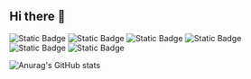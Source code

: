 ## Hi there 👋

<img alt="Static Badge" src="https://img.shields.io/badge/Python-programmer-blue?style=flat&logo=python"> <img alt="Static Badge" src="https://img.shields.io/badge/Ansible-user-green?style=flat&logo=ansible"> <img alt="Static Badge" src="https://img.shields.io/badge/grafana-admin-orange?style=flat&logo=grafana"> <img alt="Static Badge" src="https://img.shields.io/badge/zabbix-admin-red?style=flat&logo=zabbix"> <img alt="Static Badge" src="https://img.shields.io/badge/cisco-CCNA-green?style=flat&logo=cisco"> <img alt="Static Badge" src="https://img.shields.io/badge/tplink-TPNA-%234ACBD6?style=flat&logo=tplink">




![Anurag's GitHub stats](https://github-readme-stats.vercel.app/api?username=feo255&show_icons=true&theme=aura_dark)



